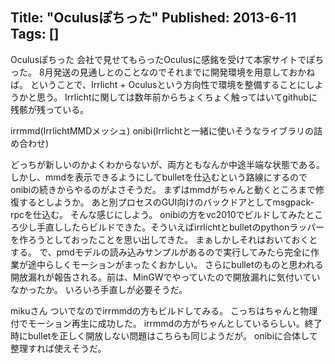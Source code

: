 Title: "Oculusぽちった"
Published: 2013-6-11
Tags: []
---

Oculusぽちった
会社で見せてもらったOculusに感銘を受けて本家サイトでぽちった。
8月発送の見通しとのことなのでそれまでに開発環境を用意しておかねば。
ということで、Irrlicht +
Oculusという方向性で環境を整備することにしようかと思う。
Irrlichtに関しては数年前からちょくちょく触ってはいてgithubに残骸が残っている。

irrmmd(IrrlichtMMDメッシュ)
onibi(Irrlichtと一緒に使いそうなライブラリの詰め合わせ)

どっちが新しいのかよくわからないが、両方ともなんか中途半端な状態である。
しかし、mmdを表示できるようにしてbulletを仕込むという路線にするのでonibiの続きからやるのがよさそうだ。
まずはmmdがちゃんと動くところまで修復するとしようか。
あと別プロセスのGUI向けのバックドアとしてmsgpack-rpcを仕込む。
そんな感じにしよう。
onibiの方をvc2010でビルドしてみたところ少し手直ししたらビルドできた。そういえばirrlichtとbulletのpythonラッパーを作ろうとしておったことを思い出してきた。
まぁしかしそれはおいておくとする。
で、pmdモデルの読み込みサンプルがあるので実行してみたら完全に作業が途中らしくモーションがまったくおかしい。
さらにbulletのものと思われる開放漏れが報告される。前は、MinGWでやっていたので開放漏れに気付いていなかったか。
いろいろ手直しが必要そうだ。

mikuさん
ついでなのでirrmmdの方もビルドしてみる。
こっちはちゃんと物理付でモーション再生に成功した。
irrmmdの方がちゃんとしているらしい。終了時にbulletを正しく開放しない問題はこちらも同じようだが。
onibiに合体して整理すれば使えそうだ。

